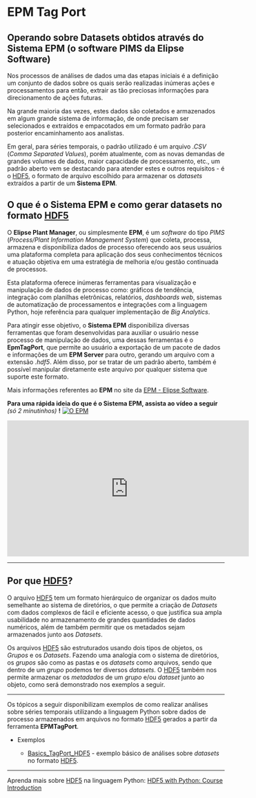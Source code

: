 # EPM Tag Port 

## Operando sobre Datasets obtidos através do Sistema EPM (o software PIMS da Elipse Software)

Nos processos de análises de dados uma das etapas iniciais é a definição um conjunto de dados sobre os quais serão realizadas inúmeras ações e processamentos para então, extrair as tão preciosas informações para direcionamento de ações futuras.

Na grande maioria das vezes, estes dados são coletados e armazenados em algum grande sistema de informação, de onde precisam ser selecionados e extraídos e empacotados em um formato padrão para posterior encaminhamento aos analistas.

Em geral, para séries temporais, o padrão utilizado é um arquivo *.CSV* (*Comma Separated Values*), porém atualmente, com as novas demandas de grandes volumes de dados, maior capacidade de processamento, etc., um padrão aberto vem se destacando para atender estes e outros requisitos - é o [HDF5](https://www.hdfgroup.org/), o formato de arquivo escolhido para armazenar os *datasets* extraídos a partir de um **Sistema EPM**.

## O que é o Sistema EPM e como gerar datasets no formato [HDF5](https://www.hdfgroup.org/)

O **Elipse Plant Manager**, ou simplesmente **EPM**, é um *software* do tipo *PIMS* (*Process/Plant Information Management System*) que coleta, processa, armazena e disponibiliza dados de processo oferecendo aos seus usuários uma plataforma completa para aplicação dos seus conhecimentos técnicos e atuação objetiva em uma estratégia de melhoria e/ou gestão continuada de processos.

Esta plataforma oferece inúmeras ferramentas para visualização e manipulação de dados de processo como: gráficos de tendência, integração com planilhas eletrônicas, relatórios, *dashboards web*, sistemas de automatização de processamentos e integrações com a linguagem Python, hoje referência para qualquer implementação de *Big Analytics*.

Para atingir esse objetivo, o **Sistema EPM** disponibiliza diversas ferramentas que foram desenvolvidas para auxiliar o usuário nesse processo de manipulação de dados, uma dessas ferramentas é o **EpmTagPort**, que permite ao usuário a exportação de um pacote de dados e informações de um **EPM Server** para outro, gerando um arquivo com a extensão *.hdf5*. Além disso, por se tratar de um padrão aberto, também é possível manipular diretamente este arquivo por qualquer sistema que suporte este formato.

Mais informações referentes ao **EPM** no site da [EPM - Elipse Software](https://www.elipse.com.br/produto/elipse-plant-manager/).

**Para uma rápida ideia do que é o Sistema EPM, assista ao vídeo a seguir** *(só 2 minutinhos)* **!**
[![O EPM](http://img.youtube.com/vi/TSiWcU43rGU/0.jpg)](https://youtu.be/TSiWcU43rGU)


<iframe width="560" height="315" src="https://www.youtube.com/embed/TSiWcU43rGU?controls=0" frameborder="0" allow="accelerometer; autoplay; encrypted-media; gyroscope; picture-in-picture" allowfullscreen></iframe>

---

## Por que [HDF5](https://www.hdfgroup.org/)?

O arquivo [HDF5](https://www.hdfgroup.org/) tem um formato hierárquico de organizar os dados muito semelhante ao sistema de diretórios, o que permite a criação de *Datasets* com dados complexos de fácil e eficiente acesso, o que justifica sua ampla usabilidade no armazenamento de grandes quantidades de dados numéricos, além de também permitir que os metadados sejam armazenados junto aos *Datasets*.

Os arquivos [HDF5](https://www.hdfgroup.org/) são estruturados usando dois tipos de objetos, os *Grupos* e os *Datasets*. Fazendo uma analogia com o sistema de diretórios, os *grupos* são como as pastas e os *datasets* como arquivos, sendo que dentro de um *grupo* podemos ter diversos *datasets*. O [HDF5](https://www.hdfgroup.org/) também nos permite armazenar os *metadados* de um *grupo* e/ou *dataset* junto ao objeto, como será demonstrado nos exemplos a seguir.

---

Os tópicos a seguir disponibilizam exemplos de como realizar análises sobre séries temporais utilizando a linguagem Python sobre dados de processo armazenados em arquivos no formato [HDF5](https://www.hdfgroup.org/) gerados a partir da ferramenta **EPMTagPort**.

* Exemplos

  * [Basics_TagPort_HDF5](examples/Basics_TagPort_HDF5.ipynb) - exemplo básico de análises sobre *datasets* no formato [HDF5](https://www.hdfgroup.org/).

---

Aprenda mais sobre [HDF5](https://www.hdfgroup.org/) na linguagem Python:
[HDF5 with Python: Course Introduction](https://youtu.be/y4DXr3Y10MM)
